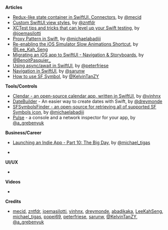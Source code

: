 
**Articles**

* [Redux-like state container in SwiftUI. Connectors](https://swiftwithmajid.com/2021/02/03/redux-like-state-container-in-swiftui-part4/), by [@mecid](https://twitter.com/mecid)
* [Custom SwiftUI view styles](https://www.fivestars.blog/swiftui/custom-view-styles.html), by [@zntfdr](https://twitter.com/zntfdr)
* [XCTest tips and tricks that can level up your Swift testing](https://masilotti.com/xctest-tips-and-tricks/), by [@joemasilotti](https://twitter.com/joemasilotti)
* [Proxy Pattern in Swift](https://michaelabadi.com/articles/Proxy-Pattern-Swift/), by [@michaelabadiii](https://twitter.com/michaelabadiii)
* [Re-enabling the iOS Simulator Slow Animations Shortcut](https://swiftsenpai.com/xcode/enable-simulator-slow-mo-shortcut/), by [@Lee_Kah_Seng](https://twitter.com/Lee_Kah_Seng)
* [Migrating an iOS app to SwiftUI - Navigation & Storyboards](https://benoitpasquier.com/migrating-ios-app-swiftui-part-1/), by [@BenoitPasquier_](https://twitter.com/benoitpasquier_)
* [Using async/await in SwiftUI](https://peterfriese.dev/async-await-in-swiftui/), by [@peterfriese](https://twitter.com/peterfriese)
* [Navigation in SwiftUI](https://sarunw.com/posts/navigation-in-swiftui/), by [@sarunw](https://twitter.com/sarunw)
* [How to use SF Symbol](https://daddycoding.com/2021/02/10/how-to-use-sf-symbols/), by [@KelvinTanZY](https://twitter.com/KelvinTanZY)

**Tools/Controls**

* [Clendar - an open-source calendar app, written in SwiftUI](https://github.com/vinhnx/Clendar), by [@vinhnx](https://twitter.com/vinhnx)
* [DateBuilder](https://github.com/nicephoton/DateBuilder) - An easier way to create dates with Swift, by [@dreymonde](https://twitter.com/dreymonde)
* [SFSymbolsFinder - an open-source for retrieving all of supported SF Symbols icon](https://github.com/abadikaka/SFSymbolsFinder), by [@michaelabadiii](https://twitter.com/michaelabadiii)
* [Pulse](https://github.com/kean/Pulse) - a console and a network inspector for your app, by [@a_grebenyuk](https://twitter.com/a_grebenyuk)

**Business/Career**
* [Launching an Indie App - Part 10: The Big Day](https://heyimakeapps.com/blog/launching-an-indie-app-part-10-the-big-day), by [@michael_tigas](https://twitter.com/michael_tigas)

* 

**UI/UX**

* 

**Videos**

* 

**Credits**

* [mecid](https://github.com/mecid), [zntfdr](https://github.com/zntfdr), [joemasilotti](https://github.com/joemasilotti), [vinhnx](https://github.com/vinhnx), [dreymonde](https://github.com/dreymonde), [abadikaka](https://github.com/abadikaka), [LeeKahSeng](https://github.com/LeeKahSeng), [michael_tigas](https://github.com/teeeeeegz), [popei69](https://github.com/popei69), [peterfriese](https://twitter.com/peterfriese), [sarunw](https://github.com/sarunw), [@KelvinTanZY](https://twitter.com/KelvinTanZY), [@a_grebenyuk](https://twitter.com/a_grebenyuk)
